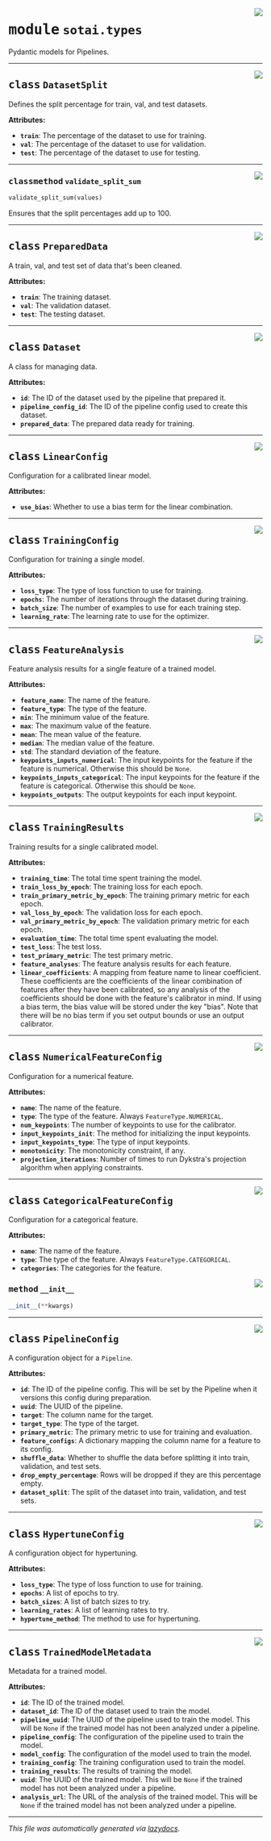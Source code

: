 <!-- markdownlint-disable -->

<a href="https://github.com/SOTAI-Labs/sotai/tree/main/sotai/types.py#L0"><img align="right" style="float:right;" src="https://img.shields.io/badge/-source-cccccc?style=flat-square"></a>

# <kbd>module</kbd> `sotai.types`
Pydantic models for Pipelines. 



---

<a href="https://github.com/SOTAI-Labs/sotai/tree/main/sotai/types.py#L19"><img align="right" style="float:right;" src="https://img.shields.io/badge/-source-cccccc?style=flat-square"></a>

## <kbd>class</kbd> `DatasetSplit`
Defines the split percentage for train, val, and test datasets. 



**Attributes:**
 
 - <b>`train`</b>:  The percentage of the dataset to use for training. 
 - <b>`val`</b>:  The percentage of the dataset to use for validation. 
 - <b>`test`</b>:  The percentage of the dataset to use for testing. 




---

<a href="https://github.com/SOTAI-Labs/sotai/tree/main/sotai/types.py#L32"><img align="right" style="float:right;" src="https://img.shields.io/badge/-source-cccccc?style=flat-square"></a>

### <kbd>classmethod</kbd> `validate_split_sum`

```python
validate_split_sum(values)
```

Ensures that the split percentages add up to 100. 


---

<a href="https://github.com/SOTAI-Labs/sotai/tree/main/sotai/types.py#L42"><img align="right" style="float:right;" src="https://img.shields.io/badge/-source-cccccc?style=flat-square"></a>

## <kbd>class</kbd> `PreparedData`
A train, val, and test set of data that's been cleaned. 



**Attributes:**
 
 - <b>`train`</b>:  The training dataset. 
 - <b>`val`</b>:  The validation dataset. 
 - <b>`test`</b>:  The testing dataset. 





---

<a href="https://github.com/SOTAI-Labs/sotai/tree/main/sotai/types.py#L61"><img align="right" style="float:right;" src="https://img.shields.io/badge/-source-cccccc?style=flat-square"></a>

## <kbd>class</kbd> `Dataset`
A class for managing data. 



**Attributes:**
 
 - <b>`id`</b>:  The ID of the dataset used by the pipeline that prepared it. 
 - <b>`pipeline_config_id`</b>:  The ID of the pipeline config used to create this dataset. 
 - <b>`prepared_data`</b>:  The prepared data ready for training. 





---

<a href="https://github.com/SOTAI-Labs/sotai/tree/main/sotai/types.py#L107"><img align="right" style="float:right;" src="https://img.shields.io/badge/-source-cccccc?style=flat-square"></a>

## <kbd>class</kbd> `LinearConfig`
Configuration for a calibrated linear model. 



**Attributes:**
 
 - <b>`use_bias`</b>:  Whether to use a bias term for the linear combination. 





---

<a href="https://github.com/SOTAI-Labs/sotai/tree/main/sotai/types.py#L117"><img align="right" style="float:right;" src="https://img.shields.io/badge/-source-cccccc?style=flat-square"></a>

## <kbd>class</kbd> `TrainingConfig`
Configuration for training a single model. 



**Attributes:**
 
 - <b>`loss_type`</b>:  The type of loss function to use for training. 
 - <b>`epochs`</b>:  The number of iterations through the dataset during training. 
 - <b>`batch_size`</b>:  The number of examples to use for each training step. 
 - <b>`learning_rate`</b>:  The learning rate to use for the optimizer. 





---

<a href="https://github.com/SOTAI-Labs/sotai/tree/main/sotai/types.py#L133"><img align="right" style="float:right;" src="https://img.shields.io/badge/-source-cccccc?style=flat-square"></a>

## <kbd>class</kbd> `FeatureAnalysis`
Feature analysis results for a single feature of a trained model. 



**Attributes:**
 
 - <b>`feature_name`</b>:  The name of the feature. 
 - <b>`feature_type`</b>:  The type of the feature. 
 - <b>`min`</b>:  The minimum value of the feature. 
 - <b>`max`</b>:  The maximum value of the feature. 
 - <b>`mean`</b>:  The mean value of the feature. 
 - <b>`median`</b>:  The median value of the feature. 
 - <b>`std`</b>:  The standard deviation of the feature. 
 - <b>`keypoints_inputs_numerical`</b>:  The input keypoints for the feature if the feature  is numerical. Otherwise this should be `None`. 
 - <b>`keypoints_inputs_categorical`</b>:  The input keypoints for the feature if the feature  is categorical. Otherwise this should be `None`. 
 - <b>`keypoints_outputs`</b>:  The output keypoints for each input keypoint. 





---

<a href="https://github.com/SOTAI-Labs/sotai/tree/main/sotai/types.py#L164"><img align="right" style="float:right;" src="https://img.shields.io/badge/-source-cccccc?style=flat-square"></a>

## <kbd>class</kbd> `TrainingResults`
Training results for a single calibrated model. 



**Attributes:**
 
 - <b>`training_time`</b>:  The total time spent training the model. 
 - <b>`train_loss_by_epoch`</b>:  The training loss for each epoch. 
 - <b>`train_primary_metric_by_epoch`</b>:  The training primary metric for each epoch. 
 - <b>`val_loss_by_epoch`</b>:  The validation loss for each epoch. 
 - <b>`val_primary_metric_by_epoch`</b>:  The validation primary metric for each  epoch. 
 - <b>`evaluation_time`</b>:  The total time spent evaluating the model. 
 - <b>`test_loss`</b>:  The test loss. 
 - <b>`test_primary_metric`</b>:  The test primary metric. 
 - <b>`feature_analyses`</b>:  The feature analysis results for each feature. 
 - <b>`linear_coefficients`</b>:  A mapping from feature name to linear coefficient. These  coefficients are the coefficients of the linear combination of features  after they have been calibrated, so any analysis of the coefficients should  be done with the feature's calibrator in mind. If using a bias term, the  bias value will be stored under the key "bias". Note that there will be no  bias term if you set output bounds or use an output calibrator. 





---

<a href="https://github.com/SOTAI-Labs/sotai/tree/main/sotai/types.py#L198"><img align="right" style="float:right;" src="https://img.shields.io/badge/-source-cccccc?style=flat-square"></a>

## <kbd>class</kbd> `NumericalFeatureConfig`
Configuration for a numerical feature. 



**Attributes:**
 
 - <b>`name`</b>:  The name of the feature. 
 - <b>`type`</b>:  The type of the feature. Always `FeatureType.NUMERICAL`. 
 - <b>`num_keypoints`</b>:  The number of keypoints to use for the calibrator. 
 - <b>`input_keypoints_init`</b>:  The method for initializing the input keypoints. 
 - <b>`input_keypoints_type`</b>:  The type of input keypoints. 
 - <b>`monotonicity`</b>:  The monotonicity constraint, if any. 
 - <b>`projection_iterations`</b>:  Number of times to run Dykstra's projection algorithm  when applying constraints. 





---

<a href="https://github.com/SOTAI-Labs/sotai/tree/main/sotai/types.py#L221"><img align="right" style="float:right;" src="https://img.shields.io/badge/-source-cccccc?style=flat-square"></a>

## <kbd>class</kbd> `CategoricalFeatureConfig`
Configuration for a categorical feature. 



**Attributes:**
 
 - <b>`name`</b>:  The name of the feature. 
 - <b>`type`</b>:  The type of the feature. Always `FeatureType.CATEGORICAL`. 
 - <b>`categories`</b>:  The categories for the feature. 

<a href="https://github.com/SOTAI-Labs/sotai/tree/main/sotai/types.py#L235"><img align="right" style="float:right;" src="https://img.shields.io/badge/-source-cccccc?style=flat-square"></a>

### <kbd>method</kbd> `__init__`

```python
__init__(**kwargs)
```









---

<a href="https://github.com/SOTAI-Labs/sotai/tree/main/sotai/types.py#L239"><img align="right" style="float:right;" src="https://img.shields.io/badge/-source-cccccc?style=flat-square"></a>

## <kbd>class</kbd> `PipelineConfig`
A configuration object for a `Pipeline`. 



**Attributes:**
 
 - <b>`id`</b>:  The ID of the pipeline config. This will be set by the Pipeline when it  versions this config during preparation. 
 - <b>`uuid`</b>:  The UUID of the pipeline. 
 - <b>`target`</b>:  The column name for the target. 
 - <b>`target_type`</b>:  The type of the target. 
 - <b>`primary_metric`</b>:  The primary metric to use for training and evaluation. 
 - <b>`feature_configs`</b>:  A dictionary mapping the column name for a feature to its  config. 
 - <b>`shuffle_data`</b>:  Whether to shuffle the data before splitting it into train,  validation, and test sets. 
 - <b>`drop_empty_percentage`</b>:  Rows will be dropped if they are this percentage empty. 
 - <b>`dataset_split`</b>:  The split of the dataset into train, validation, and test sets. 





---

<a href="https://github.com/SOTAI-Labs/sotai/tree/main/sotai/types.py#L270"><img align="right" style="float:right;" src="https://img.shields.io/badge/-source-cccccc?style=flat-square"></a>

## <kbd>class</kbd> `HypertuneConfig`
A configuration object for hypertuning. 



**Attributes:**
 
 - <b>`loss_type`</b>:  The type of loss function to use for training. 
 - <b>`epochs`</b>:  A list of epochs to try. 
 - <b>`batch_sizes`</b>:  A list of batch sizes to try. 
 - <b>`learning_rates`</b>:  A list of learning rates to try. 
 - <b>`hypertune_method`</b>:  The method to use for hypertuning. 





---

<a href="https://github.com/SOTAI-Labs/sotai/tree/main/sotai/types.py#L288"><img align="right" style="float:right;" src="https://img.shields.io/badge/-source-cccccc?style=flat-square"></a>

## <kbd>class</kbd> `TrainedModelMetadata`
Metadata for a trained model. 



**Attributes:**
 
 - <b>`id`</b>:  The ID of the trained model. 
 - <b>`dataset_id`</b>:  The ID of the dataset used to train the model. 
 - <b>`pipeline_uuid`</b>:  The UUID of the pipeline used to train the model. This will be `None` if the trained model has not been analyzed under a pipeline. 
 - <b>`pipeline_config`</b>:  The configuration of the pipeline used to train the model. 
 - <b>`model_config`</b>:  The configuration of the model used to train the model. 
 - <b>`training_config`</b>:  The training configuration used to train the model. 
 - <b>`training_results`</b>:  The results of training the model. 
 - <b>`uuid`</b>:  The UUID of the trained model. This will be `None` if the trained model has not been analyzed under a pipeline. 
 - <b>`analysis_url`</b>:  The URL of the analysis of the trained model. This will be `None` if the trained model has not been analyzed under a pipeline. 







---

_This file was automatically generated via [lazydocs](https://github.com/ml-tooling/lazydocs)._
